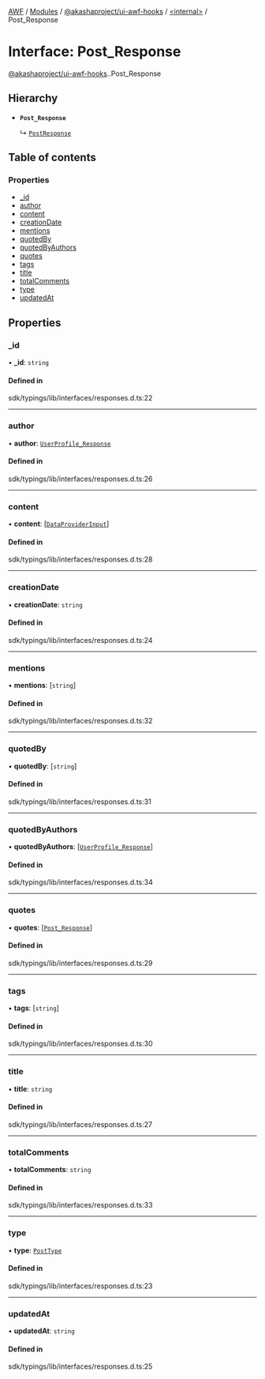 [AWF](../README.md) / [Modules](../modules.md) / [@akashaproject/ui-awf-hooks](../modules/akashaproject_ui_awf_hooks.md) / [<internal\>](../modules/akashaproject_ui_awf_hooks._internal_.md) / Post\_Response

# Interface: Post\_Response

[@akashaproject/ui-awf-hooks](../modules/akashaproject_ui_awf_hooks.md).[<internal>](../modules/akashaproject_ui_awf_hooks._internal_.md).Post_Response

## Hierarchy

- **`Post_Response`**

  ↳ [`PostResponse`](akashaproject_ui_awf_hooks._internal_.PostResponse.md)

## Table of contents

### Properties

- [\_id](akashaproject_ui_awf_hooks._internal_.Post_Response.md#_id)
- [author](akashaproject_ui_awf_hooks._internal_.Post_Response.md#author)
- [content](akashaproject_ui_awf_hooks._internal_.Post_Response.md#content)
- [creationDate](akashaproject_ui_awf_hooks._internal_.Post_Response.md#creationdate)
- [mentions](akashaproject_ui_awf_hooks._internal_.Post_Response.md#mentions)
- [quotedBy](akashaproject_ui_awf_hooks._internal_.Post_Response.md#quotedby)
- [quotedByAuthors](akashaproject_ui_awf_hooks._internal_.Post_Response.md#quotedbyauthors)
- [quotes](akashaproject_ui_awf_hooks._internal_.Post_Response.md#quotes)
- [tags](akashaproject_ui_awf_hooks._internal_.Post_Response.md#tags)
- [title](akashaproject_ui_awf_hooks._internal_.Post_Response.md#title)
- [totalComments](akashaproject_ui_awf_hooks._internal_.Post_Response.md#totalcomments)
- [type](akashaproject_ui_awf_hooks._internal_.Post_Response.md#type)
- [updatedAt](akashaproject_ui_awf_hooks._internal_.Post_Response.md#updatedat)

## Properties

### \_id

• **\_id**: `string`

#### Defined in

sdk/typings/lib/interfaces/responses.d.ts:22

___

### author

• **author**: [`UserProfile_Response`](akashaproject_ui_awf_hooks._internal_.UserProfile_Response.md)

#### Defined in

sdk/typings/lib/interfaces/responses.d.ts:26

___

### content

• **content**: [[`DataProviderInput`](akashaproject_ui_awf_hooks._internal_.DataProviderInput.md)]

#### Defined in

sdk/typings/lib/interfaces/responses.d.ts:28

___

### creationDate

• **creationDate**: `string`

#### Defined in

sdk/typings/lib/interfaces/responses.d.ts:24

___

### mentions

• **mentions**: [`string`]

#### Defined in

sdk/typings/lib/interfaces/responses.d.ts:32

___

### quotedBy

• **quotedBy**: [`string`]

#### Defined in

sdk/typings/lib/interfaces/responses.d.ts:31

___

### quotedByAuthors

• **quotedByAuthors**: [[`UserProfile_Response`](akashaproject_ui_awf_hooks._internal_.UserProfile_Response.md)]

#### Defined in

sdk/typings/lib/interfaces/responses.d.ts:34

___

### quotes

• **quotes**: [[`Post_Response`](akashaproject_ui_awf_hooks._internal_.Post_Response.md)]

#### Defined in

sdk/typings/lib/interfaces/responses.d.ts:29

___

### tags

• **tags**: [`string`]

#### Defined in

sdk/typings/lib/interfaces/responses.d.ts:30

___

### title

• **title**: `string`

#### Defined in

sdk/typings/lib/interfaces/responses.d.ts:27

___

### totalComments

• **totalComments**: `string`

#### Defined in

sdk/typings/lib/interfaces/responses.d.ts:33

___

### type

• **type**: [`PostType`](../enums/akashaproject_ui_awf_hooks._internal_.PostType.md)

#### Defined in

sdk/typings/lib/interfaces/responses.d.ts:23

___

### updatedAt

• **updatedAt**: `string`

#### Defined in

sdk/typings/lib/interfaces/responses.d.ts:25
